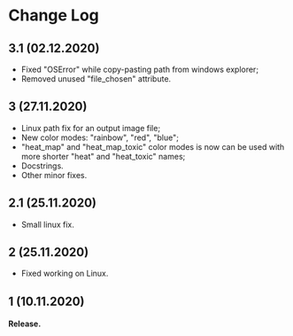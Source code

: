 Change Log
=========================

3.1 (02.12.2020)
-------------------------
- Fixed "OSError" while copy-pasting path from windows explorer;
- Removed unused "file_chosen" attribute.

3 (27.11.2020)
-------------------------
- Linux path fix for an output image file;
- New color modes: "rainbow", "red", "blue";
- "heat_map" and "heat_map_toxic" color modes is now can be used with more shorter "heat" and "heat_toxic" names;
- Docstrings.
- Other minor fixes.

2.1 (25.11.2020)
-------------------------
- Small linux fix.

2 (25.11.2020)
-------------------------
- Fixed working on Linux.

1 (10.11.2020)
-------------------------
#### Release.